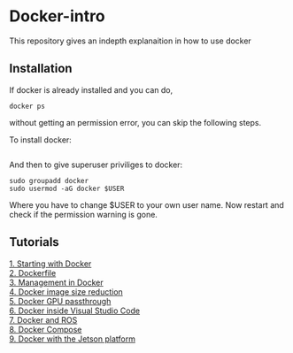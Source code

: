 # Docker-intro




This repository gives an indepth explanaition in how to use docker 








## Installation


If docker is already installed and you can do,
```
docker ps
```
without getting an permission error, you can skip the following steps.

To install docker:
```

```
And then to give superuser priviliges to docker:
```
sudo groupadd docker
sudo usermod -aG docker $USER
```
Where you have to change $USER to your own user name. Now restart and check if the permission warning is gone.



## Tutorials

[1. Starting with Docker](docs/docker_starting.md)  
[2. Dockerfile](docs/docker_dockerfile.md)  
[3. Management in Docker](docs/docker_management.md)  
[4. Docker image size reduction](docs/docker_sizereduction.md)  
[5. Docker GPU passthrough](docs/docker_gpu_passthrough.md)  
[6. Docker inside Visual Studio Code](docs/docker_vscode.md)  
[7. Docker and ROS](docs/docker_ros.md)  
[8. Docker Compose](docs/docker_compose.md)  
[9. Docker with the Jetson platform](docs/docker_jetson.md)  









